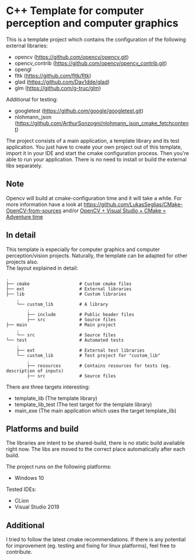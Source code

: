 # C++ Template for computer perception and computer graphics

This is a template project which contains the configuration of
the following external libraries:
- opencv (https://github.com/opencv/opencv.git)
- opencv_contrib (https://github.com/opencv/opencv_contrib.git)
- opengl
- fltk (https://github.com/fltk/fltk)
- glad (https://github.com/Dav1dde/glad)
- glm (https://github.com/g-truc/glm)

Additional for testing:
- googletest (https://github.com/google/googletest.git)
- nlohmann_json (https://github.com/ArthurSonzogni/nlohmann_json_cmake_fetchcontent)

The project consists of a main application, a template library and its test application.
You just have to create your own project out of this template, import it in your IDE and start the cmake configuration
process. Then you're able to run your application.
There is no need to install or build the external libs separately.

## Note
Opencv will build at cmake-configuration time and it will take a while. For more information
have a look at https://github.com/LukasSeglias/CMake-OpenCV-from-sources and/or
[OpenCV + Visual Studio + CMake = Adventure time](http://www.graymatterdeveloper.com/2019/12/25/opencv-and-cmake-in-cpp/)

## In detail
This template is especially for computer graphics and computer perception/vision projects.
Naturally, the template can be adapted for other projects also.<br>
The layout explained in detail:
```
.
├── cmake                   # Custom cmake files
├── ext                     # External libraries
├── lib                     # Custom libraries
    .
    └── custom_lib          # A library
        .
        ├── include         # Public header files
        ├── src             # Source files
├── main                    # Main project
    .
    └── src                 # Source files
└── test                    # Automated tests
    .
    ├── ext                 # External test libraries
    └── custom_lib          # Test project for "custom_lib"
        .
        ├── resources       # Contains resources for tests (eg. description of inputs)
        ├── src             # Source files
```
There are three targets interesting:
- template_lib (The template library)
- template_lib_test (The test target for the template library)
- main_exe (The main application which uses the target template_lib)

## Platforms and build
The libraries are intent to be shared-build, there is no static build available right now.
The libs are moved to the correct place automatically after each build.

The project runs on the following platforms:
- Windows 10

Tested IDEs:
- CLion
- Visual Studio 2019

## Additional
I tried to follow the latest cmake recommendations. If there is any potential for improvement
(eg. testing and fixing for linux platforms), feel free to contribute.